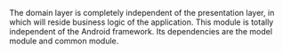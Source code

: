 The domain layer is completely independent of the presentation layer, in which will reside business logic of the application.
This module is totally independent of the Android framework.
Its dependencies are the model module and common module.